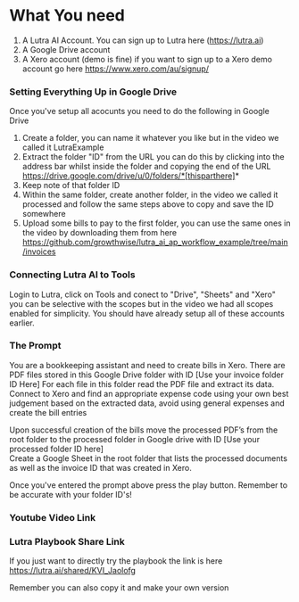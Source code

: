 # What You need

1. A Lutra AI Account. You can sign up to Lutra here (https://lutra.ai)
2. A Google Drive account
3. A Xero account (demo is fine) if you want to sign up to a Xero demo account go here https://www.xero.com/au/signup/

### Setting Everything Up in Google Drive

Once you've setup all acocunts you need to do the following in Google Drive

1. Create a folder, you can name it whatever you like but in the video we called it LutraExample
2. Extract the folder "ID" from the URL you can do this by clicking into the address bar whilst inside the folder and copying the end of the URL https://drive.google.com/drive/u/0/folders/*[thisparthere]*
3. Keep note of that folder ID
4. Within the same folder, create another folder, in the video we called it processed and follow the same steps above to copy and save the ID somewhere
5. Upload some bills to pay to the first folder, you can use the same ones in the video by downloading them from here https://github.com/growthwise/lutra_ai_ap_workflow_example/tree/main/invoices

### Connecting Lutra AI to Tools ###

Login to Lutra, click on Tools and conect to "Drive", "Sheets" and "Xero" you can be selective with the scopes but in the video we had all scopes enabled for simplicity. You should
have already setup all of these accounts earlier. 

### The Prompt ###

You are a bookkeeping assistant and need to create bills in Xero. 
There are PDF files stored in this Google Drive folder with ID [Use your invoice folder ID Here] 
For each file in this folder read the PDF file and extract its data. Connect to Xero and find an appropriate expense code using your own best judgement based on the extracted data, avoid using general expenses and create the bill entries
                                                                                                                                                     
Upon successful creation of the bills move the processed PDF’s from the root folder to the processed folder in Google drive with ID [Use your processed folder ID here]                
Create a Google Sheet in the root folder that lists the processed documents as well as the invoice ID that was created in Xero.


Once you've entered the prompt above press the play button. Remember to be accurate with your folder ID's!

### Youtube Video Link ###

### Lutra Playbook Share Link ###

If you just want to directly try the playbook the link is here https://lutra.ai/shared/KVI_Jaolofg      

Remember you can also copy it and make your own version 
